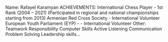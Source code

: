 Name: Rafayel Karamyan
ACHIEVEMENTS: 
International Chess Player - 1st Rank (2004 – 2021)
(Participated in regional and national championships
starting from 2013)
Armenian Red Cross Society - International Volunteer
European Youth Parliament (EYP) - - International Volunteer
Other:
Teamwork Responsibility
Computer Skills
Active Listening 
Communication 
Problem Solving
Leadership skills...
